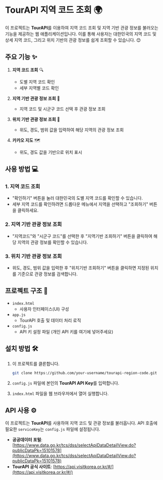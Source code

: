 # TourAPI 지역 코드 조회 🌍

이 프로젝트는 **TourAPI**를 이용하여 지역 코드 조회 및 지역 기반 관광 정보를 불러오는 기능을 제공하는 웹 애플리케이션입니다. 이를 통해 사용자는 대한민국의 지역 코드 및 상세 지역 코드, 그리고 위치 기반의 관광 정보를 쉽게 조회할 수 있습니다. 😊

## 주요 기능 ✨

1. **지역 코드 조회** 🔍

   - 도별 지역 코드 확인
   - 세부 지역별 코드 확인

2. **지역 기반 관광 정보 조회** 🌆

   - 지역 코드 및 시군구 코드 선택 후 관광 정보 조회

3. **위치 기반 관광 정보 조회** 📍

   - 위도, 경도, 범위 값을 입력하여 해당 지역의 관광 정보 조회

4. **카카오 지도** 🗺️
   - 위도, 경도 값을 기반으로 위치 표시

## 사용 방법 💻

### 1. 지역 코드 조회

- "확인하기" 버튼을 눌러 대한민국의 도별 지역 코드를 확인할 수 있습니다.
- 세부 지역 코드를 확인하려면 드롭다운 메뉴에서 지역을 선택하고 "조회하기" 버튼을 클릭하세요.

### 2. 지역 기반 관광 정보 조회

- "지역코드"와 "시군구 코드"를 선택한 후 "지역기반 조회하기" 버튼을 클릭하여 해당 지역의 관광 정보를 확인할 수 있습니다.

### 3. 위치 기반 관광 정보 조회

- 위도, 경도, 범위 값을 입력한 후 "위치기반 조회하기" 버튼을 클릭하면 지정된 위치를 기준으로 관광 정보를 검색합니다.

## 프로젝트 구조 📁

- `index.html`
  - 사용자 인터페이스(UI) 구성
- `app.js`
  - TourAPI 호출 및 데이터 처리 로직
- `config.js`
  - API 키 설정 파일 (개인 API 키를 여기에 넣어주세요)

## 설치 방법 🛠️

1. 이 프로젝트를 클론합니다.

   ```bash
   git clone https://github.com/your-username/tourapi-region-code.git
   ```

2. `config.js` 파일에 본인의 **TourAPI API Key**를 입력합니다.

3. `index.html` 파일을 웹 브라우저에서 열어 실행합니다.

## API 사용 ⚙️

이 프로젝트는 **TourAPI**를 사용하여 지역 코드 및 관광 정보를 불러옵니다. API 호출에 필요한 `serviceKey`는 `config.js` 파일에 설정됩니다.

- **공공데이터 포털**: [https://www.data.go.kr/tcs/dss/selectApiDataDetailView.do?publicDataPk=15101578](https://www.data.go.kr/tcs/dss/selectApiDataDetailView.do?publicDataPk=15101578)
- **TourAPI 공식 사이트**: [https://api.visitkorea.or.kr/#/](https://api.visitkorea.or.kr/#/)
